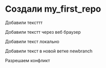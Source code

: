 ﻿# Создали my_first_repo

Добавили тексттт

Добавили текстт через веб браузер

Добавили текст локально

Добавили текст в новой ветке newbranch

Разрешаем конфликт
